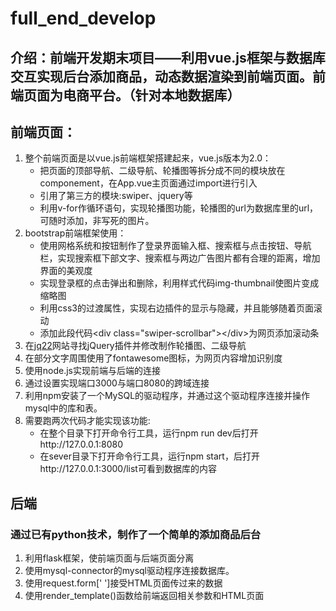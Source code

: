 # full_end_develop
## 介绍：前端开发期末项目——利用vue.js框架与数据库交互实现后台添加商品，动态数据渲染到前端页面。前端页面为电商平台。（针对本地数据库）
## 前端页面：
1. 整个前端页面是以vue.js前端框架搭建起来，vue.js版本为2.0：
      * 把页面的顶部导航、二级导航、轮播图等拆分成不同的模块放在componement，在App.vue主页面通过import进行引入
      * 引用了第三方的模块:swiper、jquery等
      * 利用v-for作循环语句，实现轮播图功能，轮播图的url为数据库里的url，可随时添加，非写死的图片。
2. bootstrap前端框架使用：
      * 使用网格系统和按钮制作了登录界面输入框、搜索框与点击按钮、导航栏，实现搜索框下部文字、搜索框与两边广告图片都有合理的距离，增加界面的美观度
      * 实现登录框的点击弹出和删除，利用样式代码img-thumbnail使图片变成缩略图
      * 利用css3的过渡属性，实现右边插件的显示与隐藏，并且能够随着页面滚动
      * 添加此段代码\<div class="swiper-scrollbar">\</div>为网页添加滚动条
3. 在[jq22](http://www.jq22.com/)网站寻找jQuery插件并修改制作轮播图、二级导航
4. 在部分文字周围使用了fontawesome图标，为网页内容增加识别度
5. 使用node.js实现前端与后端的连接
6. 通过设置实现端口3000与端口8080的跨域连接
7. 利用npm安装了一个MySQL的驱动程序，并通过这个驱动程序连接并操作mysql中的库和表。
8. 需要跑两次代码才能实现该功能:
      * 在整个目录下打开命令行工具，运行npm run dev后打开http://127.0.0.1:8080
      * 在sever目录下打开命令行工具，运行npm start，后打开http://127.0.0.1:3000/list可看到数据库的内容

## 后端
### 通过已有python技术，制作了一个简单的添加商品后台
1. 利用flask框架，使前端页面与后端页面分离
2. 使用mysql-connector的mysql驱动程序连接数据库。
3. 使用request.form[' ']接受HTML页面传过来的数据
4. 使用render_template()函数给前端返回相关参数和HTML页面
